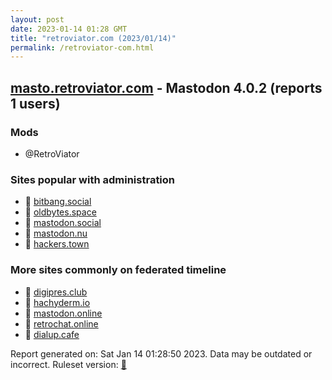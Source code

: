 ```yaml
---
layout: post
date: 2023-01-14 01:28 GMT
title: "retroviator.com (2023/01/14)"
permalink: /retroviator-com.html
---
```


## [masto.retroviator.com](https://masto.retroviator.com) - Mastodon 4.0.2 (reports 1 users)

### Mods
 * @RetroViator

### Sites popular with administration

* 🐘 [bitbang.social](/bitbang-social.html)
* 🐘 [oldbytes.space](/oldbytes-space.html)
* 🐘 [mastodon.social](/mastodon-social.html)
* 🐘 [mastodon.nu](/mastodon-nu.html)
* 🐘 [hackers.town](/hackers-town.html)

### More sites commonly on federated timeline

* 🐘 [digipres.club](/digipres-club.html)
* 🐘 [hachyderm.io](/hachyderm-io.html)
* 🐘 [mastodon.online](/mastodon-online.html)
* 🐘 [retrochat.online](/retrochat-online.html)
* 🐘 [dialup.cafe](/dialup-cafe.html)

Report generated on: Sat Jan 14 01:28:50 2023. Data may be outdated or incorrect.
Ruleset version: [🧁](/version-cupcake)
